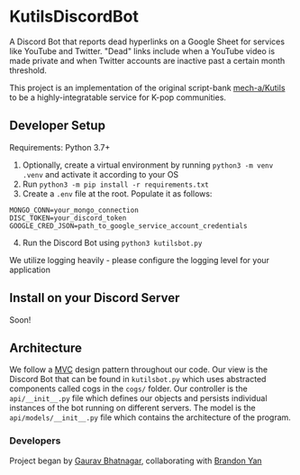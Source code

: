 # KutilsDiscordBot
A Discord Bot that reports dead hyperlinks on a Google Sheet for services like YouTube and Twitter. "Dead" links include when a YouTube video is made private and when Twitter accounts are inactive past a certain month threshold.

This project is an implementation of the original script-bank [mech-a/Kutils](https://github.com/mech-a/Kutils) to be a highly-integratable service for K-pop communities.

## Developer Setup
Requirements: Python 3.7+

1. Optionally, create a virtual environment by running `python3 -m venv .venv` and activate it according to your OS
2. Run `python3 -m pip install -r requirements.txt`
3. Create a `.env` file at the root. Populate it as follows:
```
MONGO_CONN=your_mongo_connection
DISC_TOKEN=your_discord_token
GOOGLE_CRED_JSON=path_to_google_service_account_credentials
```
4. Run the Discord Bot using `python3 kutilsbot.py`

We utilize logging heavily - please configure the logging level for your application 

## Install on your Discord Server
Soon!

## Architecture
We follow a [MVC](https://en.wikipedia.org/wiki/Model%E2%80%93view%E2%80%93controller) design pattern throughout our code. Our view is the Discord Bot that can be found in `kutilsbot.py` which uses abstracted components called cogs in the `cogs/` folder. Our controller is the `api/__init__.py` file which defines our objects and persists individual instances of the bot running on different servers. The model is the `api/models/__init__.py` file which contains the architecture of the program.

### Developers
Project began by [Gaurav Bhatnagar](https://github.com/mech-a/), collaborating with [Brandon Yan](https://github.com/brandonjyan/)
